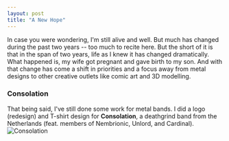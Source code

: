 ```yaml
---
layout: post
title: "A New Hope"
---
```


In case you were wondering, I'm still alive and well. But much has changed during the past two years -- too much to recite here. But the short of it is that in the span of two years, life as I knew it has changed dramatically. What happened is, my wife got pregnant and gave birth to my son. And with that change has come a shift in priorities and a focus away from metal designs to other creative outlets like comic art and 3D modelling. 

### Consolation
That being said, I've still done some work for metal bands. I did a logo (redesign) and T-shirt design for **Consolation**, a deathgrind band from the Netherlands (feat. members of Nembrionic, Unlord, and Cardinal). 
![Consolation](..\assets\img\projects\proj-3\consolation.png)
